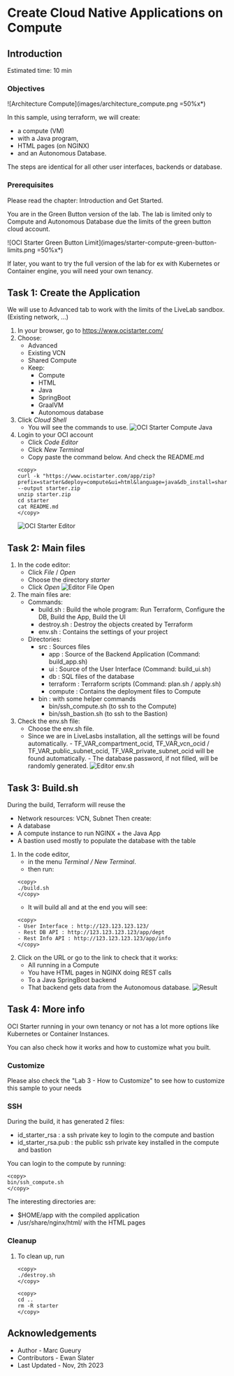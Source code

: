 
# Create Cloud Native Applications on Compute

## Introduction

Estimated time: 10 min

### Objectives

![Architecture Compute](images/architecture_compute.png =50%x*)

In this sample, using terraform, we will create:
- a compute (VM)
- with a Java program, 
- HTML pages (on NGINX)
- and an Autonomous Database. 

The steps are identical for all other user interfaces, backends or database.

### Prerequisites

Please read the chapter: Introduction and Get Started.

You are in the Green Button version of the lab. The lab is limited only to Compute and Autonomous Database due the limits of the green button 
cloud account. 

  ![OCI Starter Green Button Limit](images/starter-compute-green-button-limits.png =50%x*)

If later, you want to try the full version of the lab for ex with Kubernetes or Container engine, you will need your own tenancy.

## Task 1: Create the Application

We will use to Advanced tab to work with the limits of the LiveLab sandbox. (Existing network, ...)

1. In your browser, go to https://www.ocistarter.com/
2. Choose:
    - Advanced
    - Existing VCN 
    - Shared Compute 
    - Keep:
        - Compute
        - HTML
        - Java
        - SpringBoot
        - GraalVM
        - Autonomous database
3. Click *Cloud Shell*
    - You will see the commands to use.
  ![OCI Starter Compute Java](images/starter-compute-green-button-java.png)
4. Login to your OCI account
    - Click *Code Editor*
    - Click *New Terminal*
    - Copy paste the command below. And check the README.md
    ```
    <copy>
    curl -k "https://www.ocistarter.com/app/zip?prefix=starter&deploy=compute&ui=html&language=java&db_install=shared_compute&database=atp&vcn_strategy=existing" --output starter.zip
    unzip starter.zip
    cd starter
    cat README.md
    </copy>
    ```
    ![OCI Starter Editor](images/starter-editor.png)

## Task 2: Main files

1. In the code editor:
    - Click *File* / *Open*
    - Choose the directory *starter*
    - Click *Open*
    ![Editor File Open](images/starter-compute-dir.png)
2. The main files are:
    - Commands:
        - build.sh      : Build the whole program: Run Terraform, Configure the DB, Build the App, Build the UI
        - destroy.sh    : Destroy the objects created by Terraform
        - env.sh        : Contains the settings of your project
    - Directories:
        - src           : Sources files
            - app         : Source of the Backend Application (Command: build_app.sh)
            - ui          : Source of the User Interface (Command: build_ui.sh)
            - db          : SQL files of the database
            - terraform   : Terraform scripts (Command: plan.sh / apply.sh)
            - compute     : Contains the deployment files to Compute
        - bin           : with some helper commands
            - bin/ssh\_compute.sh (to ssh to the Compute)
            - bin/ssh\_bastion.sh (to ssh to the Bastion)
3. Check the env.sh file:
    - Choose the env.sh file.
    - Since we are in LiveLasbs installation, all the settings will be found automatically.
          - TF_VAR_compartment_ocid, TF_VAR_vcn_ocid / TF_VAR_public_subnet_ocid, TF_VAR_private_subnet_ocid will be found automatically.
          - The database password, if not filled, will be randomly generated.
    ![Editor env.sh](images/starter-compute-env.png)

## Task 3: Build.sh

During the build, Terraform will reuse the 
- Network resources: VCN, Subnet
Then create: 
- A database
- A compute instance to run NGINX + the Java App
- A bastion used mostly to populate the database with the table

1. In the code editor, 
    - in the menu *Terminal / New Terminal*. 
    - then run:
    ```
    <copy>
    ./build.sh
    </copy>
    ```
    - It will build all and at the end you will see:
    ```
    <copy>
    - User Interface : http://123.123.123.123/
    - Rest DB API : http://123.123.123.123/app/dept
    - Rest Info API : http://123.123.123.123/app/info
    </copy>
    ```
2. Click on the URL or go to the link to check that it works:
    - All running in a Compute 
    - You have HTML pages in NGINX doing REST calls 
    - To a Java SpringBoot backend
    - That backend gets data from the Autonomous database. 
    ![Result](images/starter-compute-result.png)

## Task 4: More info

OCI Starter running in your own tenancy or not has a lot more options like Kubernetes or Container Instances.

You can also check how it works and how to customize what you built.

### Customize

Please also check the  "Lab 3 - How to Customize" to see how to customize this sample to your needs

### SSH

During the build, it has generated 2 files:
- id\_starter\_rsa : a ssh private key to login to the compute and bastion
- id\_starter\_rsa.pub : the public ssh private key installed in the compute and bastion

You can login to the compute by running:
```
<copy>
bin/ssh_compute.sh
</copy>
```

The interesting directories are:
- $HOME/app with the compiled application
- /usr/share/nginx/html/ with the HTML pages

### Cleanup

1. To clean up, run 
    ```
    <copy>
    ./destroy.sh
    </copy>
    ```

    ```
    <copy>
    cd ..
    rm -R starter
    </copy>
    ```

## Acknowledgements

* Author - Marc Gueury
* Contributors - Ewan Slater 
* Last Updated - Nov, 2th 2023

